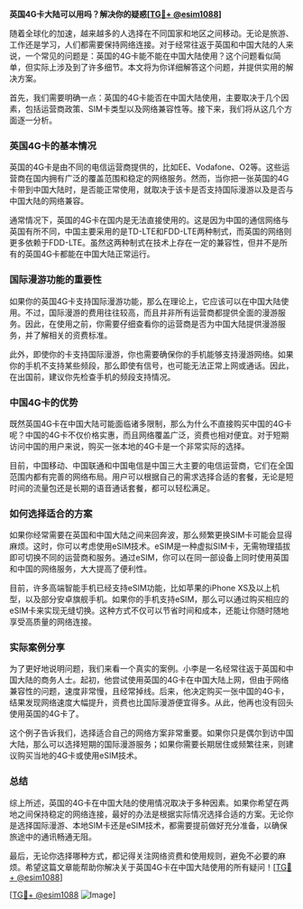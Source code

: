 **英国4G卡大陆可以用吗？解决你的疑惑[[TG💪+ @esim1088](https://t.me/s/esim1088)]**

随着全球化的加速，越来越多的人选择在不同国家和地区之间移动。无论是旅游、工作还是学习，人们都需要保持网络连接。对于经常往返于英国和中国大陆的人来说，一个常见的问题是：英国的4G卡能不能在中国大陆使用？这个问题看似简单，但实际上涉及到了许多细节。本文将为你详细解答这个问题，并提供实用的解决方案。

首先，我们需要明确一点：英国的4G卡能否在中国大陆使用，主要取决于几个因素，包括运营商政策、SIM卡类型以及网络兼容性等。接下来，我们将从这几个方面逐一分析。

### 英国4G卡的基本情况

英国的4G卡是由不同的电信运营商提供的，比如EE、Vodafone、O2等。这些运营商在国内拥有广泛的覆盖范围和稳定的网络服务。然而，当你把一张英国的4G卡带到中国大陆时，是否能正常使用，就取决于该卡是否支持国际漫游以及是否与中国大陆的网络兼容。

通常情况下，英国的4G卡在国内是无法直接使用的。这是因为中国的通信网络与英国有所不同，中国主要采用的是TD-LTE和FDD-LTE两种制式，而英国的网络则更多依赖于FDD-LTE。虽然这两种制式在技术上存在一定的兼容性，但并不是所有的英国4G卡都能在中国大陆正常运行。

### 国际漫游功能的重要性

如果你的英国4G卡支持国际漫游功能，那么在理论上，它应该可以在中国大陆使用。不过，国际漫游的费用往往较高，而且并非所有运营商都提供全面的漫游服务。因此，在使用之前，你需要仔细查看你的运营商是否为中国大陆提供漫游服务，并了解相关的资费标准。

此外，即使你的卡支持国际漫游，你也需要确保你的手机能够支持漫游网络。如果你的手机不支持某些频段，那么即使有信号，也可能无法正常上网或通话。因此，在出国前，建议你先检查手机的频段支持情况。

### 中国4G卡的优势

既然英国4G卡在中国大陆可能面临诸多限制，那么为什么不直接购买中国的4G卡呢？中国的4G卡不仅价格实惠，而且网络覆盖广泛，资费也相对便宜。对于短期访问中国的用户来说，购买一张本地的4G卡是一个非常实际的选择。

目前，中国移动、中国联通和中国电信是中国三大主要的电信运营商，它们在全国范围内都有完善的网络布局。用户可以根据自己的需求选择合适的套餐，无论是短时间的流量包还是长期的语音通话套餐，都可以轻松满足。

### 如何选择适合的方案

如果你经常需要在英国和中国大陆之间来回奔波，那么频繁更换SIM卡可能会显得麻烦。这时，你可以考虑使用eSIM技术。eSIM是一种虚拟SIM卡，无需物理插拔即可切换不同的运营商和服务。通过eSIM，你可以在同一部设备上同时使用英国和中国的网络服务，大大提高了便利性。

目前，许多高端智能手机已经支持eSIM功能，比如苹果的iPhone XS及以上机型，以及部分安卓旗舰手机。如果你的手机支持eSIM，那么可以通过购买相应的eSIM卡来实现无缝切换。这种方式不仅可以节省时间和成本，还能让你随时随地享受高质量的网络连接。

### 实际案例分享

为了更好地说明问题，我们来看一个真实的案例。小李是一名经常往返于英国和中国大陆的商务人士。起初，他尝试使用英国的4G卡在中国大陆上网，但由于网络兼容性的问题，速度非常慢，且经常掉线。后来，他决定购买一张中国的4G卡，结果发现网络速度大幅提升，资费也比国际漫游便宜得多。从此，他再也没有回头使用英国的4G卡了。

这个例子告诉我们，选择适合自己的网络方案非常重要。如果你只是偶尔到访中国大陆，那么可以选择短期的国际漫游服务；如果你需要长期居住或频繁往来，则建议购买当地的4G卡或使用eSIM技术。

### 总结

综上所述，英国的4G卡在中国大陆的使用情况取决于多种因素。如果你希望在两地之间保持稳定的网络连接，最好的办法是根据实际情况选择合适的方案。无论你是选择国际漫游、本地SIM卡还是eSIM技术，都需要提前做好充分准备，以确保旅途中的通讯畅通无阻。

最后，无论你选择哪种方式，都记得关注网络资费和使用规则，避免不必要的麻烦。希望这篇文章能帮助你解决关于英国4G卡在中国大陆使用的所有疑问！[[TG💪+ @esim1088](https://t.me/s/esim1088)]

[[TG💪+ @esim1088](https://t.me/s/esim1088) ![Image](https://i.postimg.cc/4NQfJmqS/Snipaste-2025-05-13-00-14-12.png)]